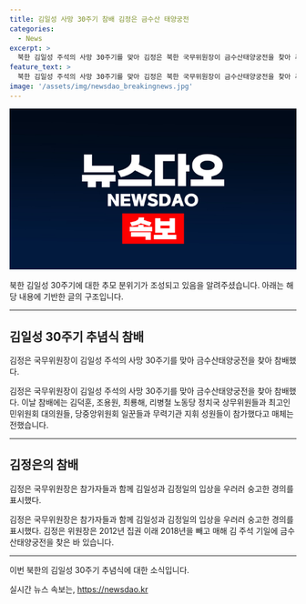 ```yaml
---
title: 김일성 사망 30주기 참배 김정은 금수산 태양궁전
categories:
  - News
excerpt: >
  북한 김일성 주석의 사망 30주기를 맞아 김정은 북한 국무위원장이 금수산태양궁전을 찾아 추모했습니다. 이에는 김덕훈, 조용원, 최룡해, 리병철 등 노동당 정치국 상무위원들과 최고인민위원회 대의원들, 당중앙위원회 일꾼들과 무력기관 지휘 성원들이 참가했습니다. 김정은 위원장은 참가자들과 함께 김일성 주석과 김정일 국방위원장에 경의를 표시했으며, 이는 2018년을 빼고 매해 김 주석 기일에 찾은 것으로 전해졌습니다. 최근 김 위원장의 우상화 강조에도 불구하고 올해는 예년과 같이 행사가 진행되었습니다. (총 150자)
feature_text: >
  북한 김일성 주석의 사망 30주기를 맞아 김정은 북한 국무위원장이 금수산태양궁전을 찾아 추모했습니다. 이에는 김덕훈, 조용원, 최룡해, 리병철 등 노동당 정치국 상무위원들과 최고인민위원회 대의원들, 당중앙위원회 일꾼들과 무력기관 지휘 성원들이 참가했습니다. 김정은 위원장은 참가자들과 함께 김일성 주석과 김정일 국방위원장에 경의를 표시했으며, 이는 2018년을 빼고 매해 김 주석 기일에 찾은 것으로 전해졌습니다. 최근 김 위원장의 우상화 강조에도 불구하고 올해는 예년과 같이 행사가 진행되었습니다. (총 150자)
image: '/assets/img/newsdao_breakingnews.jpg'
---
```


<p><img src="/assets/img/newsdao_breakingnews.jpg" alt="ontimetimes 속보" /></p>

<p>북한 김일성 30주기에 대한 추모 분위기가 조성되고 있음을 알려주셨습니다. 아래는 해당 내용에 기반한 글의 구조입니다.</p>

<hr />

<h2 data-ke-size="size26">김일성 30주기 추념식 참배</h2>

<p>김정은 국무위원장이 김일성 주석의 사망 30주기를 맞아 금수산태양궁전을 찾아 참배했다.</p>

<p data-ke-size="size16">김정은 국무위원장이 김일성 주석의 사망 30주기를 맞아 금수산태양궁전을 찾아 참배했다. 이날 참배에는 김덕훈, 조용원, 최룡해, 리병철 노동당 정치국 상무위원들과 최고인민위원회 대의원들, 당중앙위원회 일꾼들과 무력기관 지휘 성원들이 참가했다고 매체는 전했습니다.</p>

<hr />

<h2 data-ke-size="size26">김정은의 참배</h2>

<p>김정은 국무위원장은 참가자들과 함께 김일성과 김정일의 입상을 우러러 숭고한 경의를 표시했다.</p>

<p data-ke-size="size16">김정은 국무위원장은 참가자들과 함께 김일성과 김정일의 입상을 우러러 숭고한 경의를 표시했다. 김정은 위원장은 2012년 집권 이래 2018년을 빼고 매해 김 주석 기일에 금수산태양궁전을 찾은 바 있습니다.</p>

<hr />

<p>이번 북한의 김일성 30주기 추념식에 대한 소식입니다.</p>
실시간 뉴스 속보는, <a href="https://newsdao.kr" rel="dofollow">https://newsdao.kr</a>


